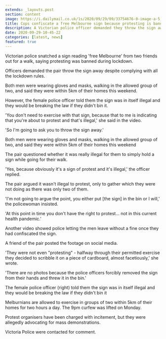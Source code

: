 ```yaml
---
extends: _layouts.post
section: content
image: https://i.dailymail.co.uk/1s/2020/09/29/09/33754676-0-image-a-5_1601368666495.jpg 
title: Cops confiscate a free Melbourne sign because protesting is banned in lockdown 
description: A Victorian police officer demanded they throw the sign away despite complying with all the lockdown rules, claiming protesting was banned and their free Melbourne sign was illegal. 
date: 2020-09-29-10-45-22 
categories: [latest, news] 
featured: true 
--- 
```

Victorian police snatched a sign reading 'free Melbourne' from two friends out for a walk, saying protesting was banned during lockdown. 

Officers demanded the pair throw the sign away despite complying with all the lockdown rules.

Both men were wearing gloves and masks, walking in the allowed group of two, and said they were within 5km of their homes this weekend.

However, the female police officer told them the sign was in itself illegal and they would be breaking the law if they didn't bin it. 

'You don't need to exercise with that sign, because that to me is indicating that you're about to protest and that's illegal,' she said in the video.

'So I'm going to ask you to throw the sign away.'

Both men were wearing gloves and masks, walking in the allowed group of two, and said they were within 5km of their homes this weekend

The pair questioned whether it was really illegal for them to simply hold a sign while going for their walk.

'Yes, because obviously it's a sign of protest and it's illegal,' the officer replied.

The pair argued it wasn't illegal to protest, only to gather which they were not doing as there was only two of them.

'I'm not going to argue the point, you either put [the sign] in the bin or I will,' the policewoman insisted.

'At this point in time you don't have the right to protest... not in this current health pandemic.'

Another video showed police letting the men leave without a fine once they had confiscated the sign. 

A friend of the pair posted the footage on social media. 

'They were not even "protesting" - halfway through their permitted exercise they decided to scribble it on a piece of cardboard, almost facetiously,' she wrote.

'There are no photos because the police officers forcibly removed the sign from their hands and threw it in the bin.'

The female police officer (right) told them the sign was in itself illegal and they would be breaking the law if they didn't bin it

Melburnians are allowed to exercise in groups of two within 5km of their homes for two hours a day. The 9pm curfew was lifted on Monday.

Protest organisers have been charged with incitement, but they were allegedly advocating for mass demonstrations. 

Victoria Police were contacted for comment.

